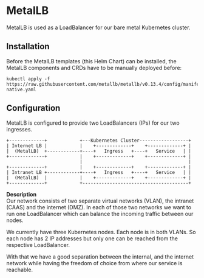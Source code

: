 # MetalLB
MetalLB is used as a LoadBalancer for our bare metal Kubernetes cluster.

## Installation
Before the MetalLB templates (this Helm Chart) can be installed, the MetalLB components and CRDs have to be manually deployed before:
```
kubectl apply -f https://raw.githubusercontent.com/metallb/metallb/v0.13.4/config/manifests/metallb-native.yaml
```

## Configuration
MetalLB is configured to provide two LoadBalancers (IPs) for our two ingresses.

```
+-------------+            +---Kubernetes Cluster------------------+
| Internet LB |            |    +-------------+    +-------------+ |
|  (MetalLB)  +------------+----+   Ingress   +----+   Service   | |
+-------------+            |    +-------------+    +-------------+ |
                           |                                       |
+-------------+            |    +-------------+    +-------------+ |
| Intranet LB +------------+----+   Ingress   +----+   Service   | |
|  (MetalLB)  |            |    +-------------+    +-------------+ |
+-------------+            +---------------------------------------+
```

**Description**\
Our network consists of two separate virtual networks (VLAN), the intranet (CAAS) and the internet (DMZ).
In each of those two networks we want to run one LoadBalancer which can balance the incoming traffic between our nodes.

We currently have three Kubernetes nodes. Each node is in both VLANs.
So each node has 2 IP addresses but only one can be reached from the respective LoadBalancer.

With that we have a good separation between the internal, and the internet network while having the freedom of choice from where our service is reachable.
